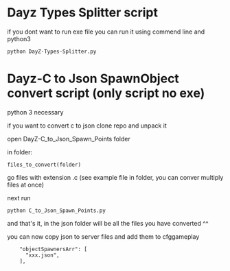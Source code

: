 # Dayz Types Splitter script

if you dont want to run exe file you can run it using commend line and python3

```
python DayZ-Types-Splitter.py
```

# Dayz-C to Json SpawnObject convert script (only script no exe)

python 3 necessary

if you want to convert c to json clone repo and unpack it

open DayZ-C_to_Json_Spawn_Points folder

in folder: 
```
files_to_convert(folder)
```

go files with extension .c (see example file in folder, you can conver multiply files at once)

next run

```
python C_to_Json_Spawn_Points.py
```

and that's it, in the json folder will be all the files you have converted ^^

you can now copy json to server files and add them to cfggameplay

```
    "objectSpawnersArr": [
      "xxx.json",
    ],
```
